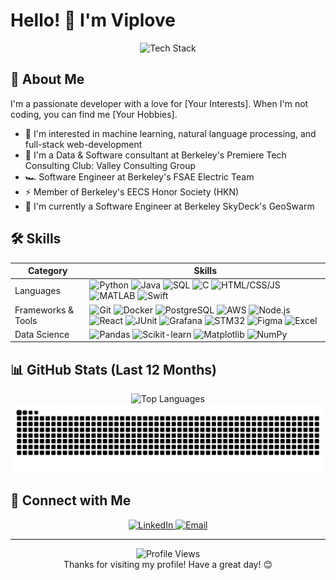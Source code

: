# Hello! 👋 I'm Viplove

<div align="center">
  <img src="https://media.giphy.com/media/qgQUggAC3Pfv687qPC/giphy.gif" alt="Tech Stack" width="500">
</div>

## 🚀 About Me

I'm a passionate developer with a love for [Your Interests]. When I'm not coding, you can find me [Your Hobbies].

- 🔭 I'm interested in machine learning, natural language processing, and full-stack web-development
- 💼 I'm a Data & Software consultant at Berkeley's Premiere Tech Consulting Club: Valley Consulting Group
- 🏎️ Software Engineer at Berkeley's FSAE Electric Team
- ⚡ Member of Berkeley's EECS Honor Society (HKN)
- 🌿 I'm currently a Software Engineer at Berkeley SkyDeck's GeoSwarm 

## 🛠️ Skills

<div align="center">

| Category | Skills |
|----------|--------|
| Languages | ![Python](https://img.shields.io/badge/-Python-3776AB?style=flat-square&logo=python&logoColor=white) ![Java](https://img.shields.io/badge/-Java-007396?style=flat-square&logo=java&logoColor=white) ![SQL](https://img.shields.io/badge/-SQL-4479A1?style=flat-square&logo=postgresql&logoColor=white) ![C](https://img.shields.io/badge/-C-A8B9CC?style=flat-square&logo=c&logoColor=black) ![HTML/CSS/JS](https://img.shields.io/badge/-HTML%2FCSS%2FJS-E34F26?style=flat-square&logo=html5&logoColor=white) ![MATLAB](https://img.shields.io/badge/-MATLAB-0076A8?style=flat-square&logo=mathworks&logoColor=white) ![Swift](https://img.shields.io/badge/-Swift-FA7343?style=flat-square&logo=swift&logoColor=white) |
| Frameworks & Tools | ![Git](https://img.shields.io/badge/-Git-F05032?style=flat-square&logo=git&logoColor=white) ![Docker](https://img.shields.io/badge/-Docker-2496ED?style=flat-square&logo=docker&logoColor=white) ![PostgreSQL](https://img.shields.io/badge/-PostgreSQL-336791?style=flat-square&logo=postgresql&logoColor=white) ![AWS](https://img.shields.io/badge/-AWS-232F3E?style=flat-square&logo=amazon-aws&logoColor=white) ![Node.js](https://img.shields.io/badge/-Node.js-339933?style=flat-square&logo=node.js&logoColor=white) ![React](https://img.shields.io/badge/-React-61DAFB?style=flat-square&logo=react&logoColor=black) ![JUnit](https://img.shields.io/badge/-JUnit-25A162?style=flat-square&logo=junit5&logoColor=white) ![Grafana](https://img.shields.io/badge/-Grafana-F46800?style=flat-square&logo=grafana&logoColor=white) ![STM32](https://img.shields.io/badge/-STM32-03234B?style=flat-square&logo=stmicroelectronics&logoColor=white) ![Figma](https://img.shields.io/badge/-Figma-F24E1E?style=flat-square&logo=figma&logoColor=white) ![Excel](https://img.shields.io/badge/-Excel-217346?style=flat-square&logo=microsoft-excel&logoColor=white) |
| Data Science | ![Pandas](https://img.shields.io/badge/-Pandas-150458?style=flat-square&logo=pandas&logoColor=white) ![Scikit-learn](https://img.shields.io/badge/-Scikit--learn-F7931E?style=flat-square&logo=scikit-learn&logoColor=white) ![Matplotlib](https://img.shields.io/badge/-Matplotlib-11557c?style=flat-square&logo=python&logoColor=white) ![NumPy](https://img.shields.io/badge/-NumPy-013243?style=flat-square&logo=numpy&logoColor=white) |


</div>


## 📊 GitHub Stats (Last 12 Months)

<div align="center">
  <img src="https://github-readme-stats.vercel.app/api/top-langs/?username=vrlh&layout=compact&theme=radical&langs_count=8" alt="Top Languages" />
</div>

<picture>
  <source media="(prefers-color-scheme: dark)" srcset="https://github.com/vrlh/vrlh/blob/output/github-snake-dark.svg" />
  <source media="(prefers-color-scheme: light)" srcset="https://github.com/vrlh/vrlh/blob/output/github-snake.svg" />
  <img alt="github-snake" src="https://github.com/vrlh/vrlh/blob/output/github-snake.svg" />
</picture>


## 🤝 Connect with Me

<div align="center">
  <a href="www.linkedin.com/in/viploverahate">
    <img src="https://img.shields.io/badge/LinkedIn-0077B5?style=for-the-badge&logo=linkedin&logoColor=white" alt="LinkedIn" />
  </a>
  <a href="mailto:viplove@berkeley.edu">
    <img src="https://img.shields.io/badge/Gmail-D14836?style=for-the-badge&logo=gmail&logoColor=white" alt="Email" />
  </a>
</div>

---

<div align="center">
  <img src="https://komarev.com/ghpvc/?username=YourGitHubUsername&color=blueviolet" alt="Profile Views" />
</div>

<div align="center">
  Thanks for visiting my profile! Have a great day! 😊
</div>
